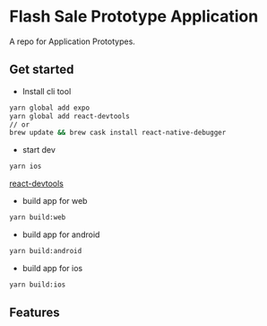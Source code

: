 # Flash Sale Prototype Application

A repo for Application Prototypes.

## Get started
- Install cli tool
```bash
yarn global add expo
yarn global add react-devtools
// or 
brew update && brew cask install react-native-debugger
```

- start dev
```bash
yarn ios
```
[react-devtools](https://www.npmjs.com/package/react-devtools)

- build app for web
```bash
yarn build:web
```

- build app for android
```bash
yarn build:android
```

- build app for ios
```bash
yarn build:ios
```


## Features


